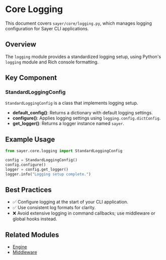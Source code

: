 # Core Logging

This document covers `sayer/core/logging.py`, which manages logging configuration for Sayer CLI applications.

## Overview

The `logging` module provides a standardized logging setup, using Python's `logging` module and Rich console formatting.

## Key Component

### StandardLoggingConfig

`StandardLoggingConfig` is a class that implements logging setup.

* **default_config()**: Returns a dictionary with default logging settings.
* **configure()**: Applies logging settings using `logging.config.dictConfig`.
* **get_logger()**: Returns a logger instance named `sayer`.

## Example Usage

```python
from sayer.core.logging import StandardLoggingConfig

config = StandardLoggingConfig()
config.configure()
logger = config.get_logger()
logger.info("Logging setup complete.")
```

## Best Practices

* ✅ Configure logging at the start of your CLI application.
* ✅ Use consistent log formats for clarity.
* ❌ Avoid extensive logging in command callbacks; use middleware or global hooks instead.

## Related Modules

* [Engine](./engine.md)
* [Middleware](../middleware.md)
